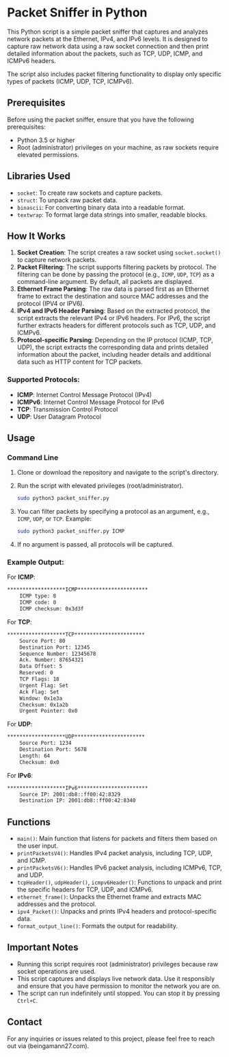 # Packet Sniffer in Python

This Python script is a simple packet sniffer that captures and analyzes network packets at the Ethernet, IPv4, and IPv6 levels. It is designed to capture raw network data using a raw socket connection and then print detailed information about the packets, such as TCP, UDP, ICMP, and ICMPv6 headers.

The script also includes packet filtering functionality to display only specific types of packets (ICMP, UDP, TCP, ICMPv6).

## Prerequisites

Before using the packet sniffer, ensure that you have the following prerequisites:

- Python 3.5 or higher
- Root (administrator) privileges on your machine, as raw sockets require elevated permissions.
  
## Libraries Used

- `socket`: To create raw sockets and capture packets.
- `struct`: To unpack raw packet data.
- `binascii`: For converting binary data into a readable format.
- `textwrap`: To format large data strings into smaller, readable blocks.

## How It Works

1. **Socket Creation**: The script creates a raw socket using `socket.socket()` to capture network packets.
2. **Packet Filtering**: The script supports filtering packets by protocol. The filtering can be done by passing the protocol (e.g., `ICMP`, `UDP`, `TCP`) as a command-line argument. By default, all packets are displayed.
3. **Ethernet Frame Parsing**: The raw data is parsed first as an Ethernet frame to extract the destination and source MAC addresses and the protocol (IPV4 or IPV6).
4. **IPv4 and IPv6 Header Parsing**: Based on the extracted protocol, the script extracts the relevant IPv4 or IPv6 headers. For IPv6, the script further extracts headers for different protocols such as TCP, UDP, and ICMPv6.
5. **Protocol-specific Parsing**: Depending on the IP protocol (ICMP, TCP, UDP), the script extracts the corresponding data and prints detailed information about the packet, including header details and additional data such as HTTP content for TCP packets.

### Supported Protocols:
- **ICMP**: Internet Control Message Protocol (IPv4)
- **ICMPv6**: Internet Control Message Protocol for IPv6
- **TCP**: Transmission Control Protocol
- **UDP**: User Datagram Protocol

## Usage

### Command Line

1. Clone or download the repository and navigate to the script's directory.
2. Run the script with elevated privileges (root/administrator).
   
   ```bash
   sudo python3 packet_sniffer.py
   ```

3. You can filter packets by specifying a protocol as an argument, e.g., `ICMP`, `UDP`, or `TCP`. Example:
   
   ```bash
   sudo python3 packet_sniffer.py ICMP
   ```

4. If no argument is passed, all protocols will be captured.

### Example Output:

For **ICMP**:
```bash
*******************ICMP***********************
	ICMP type: 8
	ICMP code: 0
	ICMP checksum: 0x3d3f
```

For **TCP**:
```bash
*******************TCP***********************
	Source Port: 80
	Destination Port: 12345
	Sequence Number: 12345678
	Ack. Number: 87654321
	Data Offset: 5
	Reserved: 0
	TCP Flags: 18
	Urgent Flag: Set
	Ack Flag: Set
	Window: 0x1e3a
	Checksum: 0x1a2b
	Urgent Pointer: 0x0
```

For **UDP**:
```bash
*******************UDP***********************
	Source Port: 1234
	Destination Port: 5678
	Length: 64
	Checksum: 0x0
```

For **IPv6**:
```bash
*******************IPv6***********************
	Source IP: 2001:db8::ff00:42:8329
	Destination IP: 2001:db8::ff00:42:8340
```

## Functions

- `main()`: Main function that listens for packets and filters them based on the user input.
- `printPacketsV4()`: Handles IPv4 packet analysis, including TCP, UDP, and ICMP.
- `printPacketsV6()`: Handles IPv6 packet analysis, including ICMPv6, TCP, and UDP.
- `tcpHeader()`, `udpHeader()`, `icmpv6Header()`: Functions to unpack and print the specific headers for TCP, UDP, and ICMPv6.
- `ethernet_frame()`: Unpacks the Ethernet frame and extracts MAC addresses and the protocol.
- `ipv4_Packet()`: Unpacks and prints IPv4 headers and protocol-specific data.
- `format_output_line()`: Formats the output for readability.

## Important Notes

- Running this script requires root (administrator) privileges because raw socket operations are used.
- This script captures and displays live network data. Use it responsibly and ensure that you have permission to monitor the network you are on.
- The script can run indefinitely until stopped. You can stop it by pressing `Ctrl+C`.

## **Contact**

For any inquiries or issues related to this project, please feel free to reach out via (beingamann27.com).

